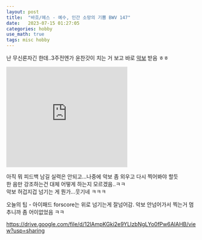 ```yaml
---
layout: post
title:  "바흐/헤스 - 예수, 인간 소망의 기쁨 BWV 147"
date:   2023-07-15 01:27:05 
categories: hobby
use_math: true
tags: misc hobby
---
```


난 무신론자긴 한데..3주전엔가 윤찬갓이 치는 거 보고 바로 [악보](https://petruccimusiclibrary.ca/files/imglnks/caimg/b/b2/IMSLP589569-PMLP149942-Bach-Hess--Jesu-joy-of-mans--pno.pdf) 받음 ㅎㅎ

<iframe allowfullscreen="allowfullscreen" class="b-hbp-video b-uploaded" frameborder="0" height="266" id="BLOGGER-video-e87eb00dedc2887c-16998" mozallowfullscreen="mozallowfullscreen" src="https://www.blogger.com/video.g?token=AD6v5dzUFbeCJAIGH9rxv8uEUQBI3k2EXHeuuos5G-6DLmhRDETjhjy1Fz57cdxjZAVPlHB4CiqpRa9d9YyW68G9HUambgNRjKO13ubkhAB_otoThsdjQU9QLtjV0Lr2YDuTMJZgSPZc" webkitallowfullscreen="webkitallowfullscreen" width="320"></iframe>


아직 뭐 피드백 남길 실력은 안되고...나중에 악보 좀 외우고 다시 찍어봐야 할듯  
한 음만 강조하는건 대체 어떻게 하는지 모르겠음..ㅋㅋ  
악보 허겁지겁 넘기는 게 뭔가...웃기네 ㅋㅋㅋ

오늘의 팁 - 아이패드 forscore는 위로 넘기는게 잘넘어감. 악보 안넘어가서 찍는거 멈추니까 좀 어이없었음 ㅋㅋ


https://drive.google.com/file/d/12lAmpKGki2e9YLIzbNgLYo0fPw6AlAHB/view?usp=sharing